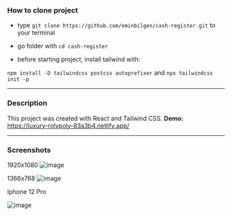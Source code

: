 ### How to clone project

- type `git clone https://github.com/eminbilgen/cash-register.git` to your terminal

- go folder with `cd cash-register`

- before starting project, install tailwind with:

`npm install -D tailwindcss postcss autoprefixer` 
and 
`npx tailwindcss init -p`

------------

### Description
This project was created with React and Tailwind CSS.
**Demo:** https://luxury-rolypoly-83a3b4.netlify.app/

------------

### Screenshots
1920x1080
![image](https://user-images.githubusercontent.com/46069858/188461911-6a95a061-ffc4-4ded-abd1-201cb4bb724a.png)

1366x768
![image](https://user-images.githubusercontent.com/46069858/188462258-cd653c24-6929-45fb-852b-0f4b44ce28e6.png)

Iphone 12 Pro

![image](https://user-images.githubusercontent.com/46069858/188462416-afc0cd05-ac04-4055-8c1e-5f7ee1548c60.png)


